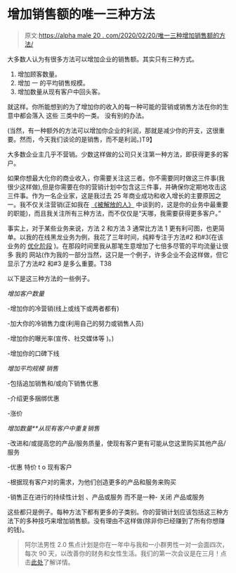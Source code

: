 # 增加销售额的唯一三种方法

> 原文:[https://alpha male 20 . com/2020/02/20/唯一三种增加销售额的方法/](https://alphamale20.com/2020/02/20/the-only-three-ways-to-increase-sales/)

大多数人认为有很多方法可以增加企业的销售额。其实只有三种方式。

1.  增加顾客数量。
2.  增加 一 的平均销售规模。
3.  增加数量从现有客户中回头客。

就这样。你所能想到的为了增加你的收入的每一种可能的营销或销售方法在你的生意中都会落入 这些 三类中的一类。 没有别的办法。

(当然，有一种额外的方法可以增加你企业的利润，那就是减少你的开支，这很重要。然而，今天我们谈论的是销售，而不是利润。)T9】

大多数企业主几乎不营销。少数这样做的公司只关注第一种方法，即获得更多的客户。

如果你想最大化你的商业收入，你需要关注这三者。你不需要同时做这三件事(我很少这样做),但是你需要在你的营销计划中包含这三件事，并确保你定期地攻击这三件事。作为一名企业家，这是我过去 25 年商业成功和收入增长的主要原因之一。我不仅关注营销(正如我在 [《被解放的人》](http://www.alphamalebook.com) 中谈到的，这是你的业务中最重要的职能)，而且我关注所有三种方法，而不仅仅是“天哪，我需要获得更多客户。”

事实上，对于某些业务来说，方法 2 和方法 3 通常比方法 1 更有利可图，也更简单。以我的在线黑龙业务为例，我花了三年时间，纯粹专注于方法#2 和#3(在该业务的 [优化阶段](https://calebjonesblog.com/manage-multiple-companies/) )。在那段时间里我从那笔生意增加了七倍多尽管的平均流量让很多 我的 网站(作为我的一部分当然，这只是一个例子，许多企业不会这样做，但它显示了方法#2 和#3 是多么重要。T38

以下是这三种方法的一些例子。

*增加客户数量*

-增加你的冷营销(线上或线下或两者都有)

-加大你的冷销售力度(利用自己的努力或销售人员)

-增加你的曝光率(宣传、社交媒体等 )。)

-增加你的口碑下线

*增加平均规模* *销售*

-包括追加销售和/或向下销售优惠

-介绍更多捆绑优惠

-涨价

*增加数量**从现有客户中重复销售*

-改进和/或提高您的产品/服务质量，使现有客户更有可能从您这里购买其他产品/服务

-优惠 特价 t o 现有客户

-根据现有客户对的需求，为他们创造更多的产品和服务来购买

-销售正在进行的持续性计划 、产品或服务 而不是一种- 关闭 产品或服务

这些都只是例子。每种方法下都有更多的子类别。你的营销计划应该包括这三种方法下的多种技巧来增加销售额。没有理由不这样做(除非你已经赚到了所有你想赚的钱)。

> 阿尔法男性 2.0 焦点计划是你在一年中与我和一小群男性一对一会面四次，每次 90 天，以改善你的财务和女性生活。我们的第一次会议是在三月！点击[此处](https://alphamale20.kartra.com/page/aem42)了解详情。